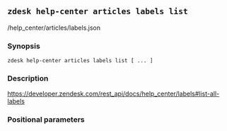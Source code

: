 ## `zdesk help-center articles labels list`

/help_center/articles/labels.json

### Synopsis

    zdesk help-center articles labels list [ ... ]

### Description

https://developer.zendesk.com/rest_api/docs/help_center/labels#list-all-labels

### Positional parameters

